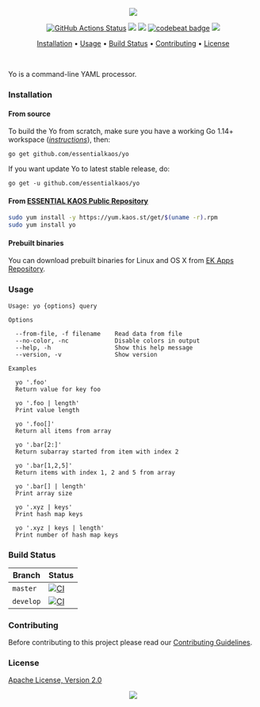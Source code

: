 <p align="center"><a href="#readme"><img src="https://gh.kaos.st/yo.svg"/></a></p>

<p align="center">
  <a href="https://github.com/essentialkaos/yo/actions"><img src="https://github.com/essentialkaos/yo/workflows/CI/badge.svg" alt="GitHub Actions Status" /></a>
  <a href="https://github.com/essentialkaos/yo/actions?query=workflow%3ACodeQL"><img src="https://github.com/essentialkaos/yo/workflows/CodeQL/badge.svg" /></a>
  <a href="https://goreportcard.com/report/github.com/essentialkaos/yo"><img src="https://goreportcard.com/badge/github.com/essentialkaos/yo"></a>
  <a href="https://codebeat.co/projects/github-com-essentialkaos-yo-master"><img alt="codebeat badge" src="https://codebeat.co/badges/f9f024b1-a3b2-418f-b3a4-b4f1d0d4c73d" /></a>
  <a href="#license"><img src="https://gh.kaos.st/apache2.svg"></a>
</p>

<p align="center"><a href="#installation">Installation</a> • <a href="#usage">Usage</a> • <a href="#build-status">Build Status</a> • <a href="#contributing">Contributing</a> • <a href="#license">License</a></p>

<br/>

Yo is a command-line YAML processor.

### Installation

#### From source

To build the Yo from scratch, make sure you have a working Go 1.14+ workspace (_[instructions](https://golang.org/doc/install)_), then:

```
go get github.com/essentialkaos/yo
```

If you want update Yo to latest stable release, do:

```
go get -u github.com/essentialkaos/yo
```

#### From [ESSENTIAL KAOS Public Repository](https://yum.kaos.st)

```bash
sudo yum install -y https://yum.kaos.st/get/$(uname -r).rpm
sudo yum install yo
```

#### Prebuilt binaries

You can download prebuilt binaries for Linux and OS X from [EK Apps Repository](https://apps.kaos.st/yo/latest).

### Usage

```
Usage: yo {options} query

Options

  --from-file, -f filename    Read data from file
  --no-color, -nc             Disable colors in output
  --help, -h                  Show this help message
  --version, -v               Show version

Examples

  yo '.foo'
  Return value for key foo

  yo '.foo | length'
  Print value length

  yo '.foo[]'
  Return all items from array

  yo '.bar[2:]'
  Return subarray started from item with index 2

  yo '.bar[1,2,5]'
  Return items with index 1, 2 and 5 from array

  yo '.bar[] | length'
  Print array size

  yo '.xyz | keys'
  Print hash map keys

  yo '.xyz | keys | length'
  Print number of hash map keys

```

### Build Status

| Branch | Status |
|--------|--------|
| `master` | [![CI](https://github.com/essentialkaos/yo/workflows/CI/badge.svg?branch=master)](https://github.com/essentialkaos/yo/actions) |
| `develop` | [![CI](https://github.com/essentialkaos/yo/workflows/CI/badge.svg?branch=develop)](https://github.com/essentialkaos/yo/actions) |

### Contributing

Before contributing to this project please read our [Contributing Guidelines](https://github.com/essentialkaos/contributing-guidelines#contributing-guidelines).

### License

[Apache License, Version 2.0](https://www.apache.org/licenses/LICENSE-2.0)

<p align="center"><a href="https://essentialkaos.com"><img src="https://gh.kaos.st/ekgh.svg"/></a></p>
